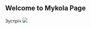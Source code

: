 ## Welcome to Mykola Page
Зустріч
<a target="_blank" href="https://calendar.google.com/event?action=TEMPLATE&amp;tmeid=NnZ0NWh0aHZjYmY0bjkzOHVodjRmdTBuMmgga3JhaW55a20yNkBt&amp;tmsrc=krainykm26%40gmail.com"><img border="0" src="https://www.google.com/calendar/images/ext/gc_button1_uk.gif"></a>
